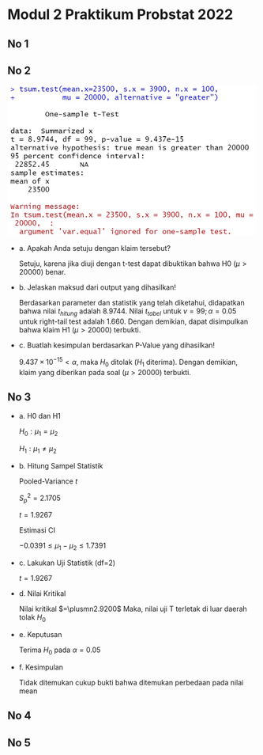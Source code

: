 # Modul 2 Praktikum Probstat 2022

## No 1

## No 2

![Output Script Nomor 2](img/2.jpg)

- a. Apakah Anda setuju dengan klaim tersebut?

   Setuju, karena jika diuji dengan t-test dapat dibuktikan bahwa H0 ($\mu > 20000$) benar.

- b. Jelaskan maksud dari output yang dihasilkan!

   Berdasarkan parameter dan statistik yang telah diketahui, didapatkan bahwa nilai $t_{hitung}$ adalah $8.9744$. Nilai $t_{tabel}$ untuk $v=99; \alpha=0.05$ untuk right-tail test adalah $1.660$. Dengan demikian, dapat disimpulkan bahwa klaim H1 ($\mu > 20000$) terbukti.

- c. Buatlah kesimpulan berdasarkan P-Value yang dihasilkan!

   $9.437\times 10^{-15} < \alpha$, maka $H_0$ ditolak ($H_1$ diterima). Dengan demikian, klaim yang diberikan pada soal ($\mu>20000$) terbukti.

## No 3

- a. H0 dan H1
  
  $H_0: \mu_1=\mu_2$

  $H_1: \mu_1\neq\mu_2$

- b. Hitung Sampel Statistik
  
  Pooled-Variance $t$

  $S_p^2=2.1705$

  $t=1.9267$

  Estimasi CI

  $-0.0391 \leq \mu_1-\mu_2 \leq 1.7391$

- c. Lakukan Uji Statistik (df=2)

  $t=1.9267$

- d. Nilai Kritikal
  
  Nilai kritikal $=\plusmn2.9200$
  Maka, nilai uji T terletak di luar daerah tolak $H_0$

- e. Keputusan

  Terima $H_0$ pada $\alpha=0.05$
  
- f. Kesimpulan
  
  Tidak ditemukan cukup bukti bahwa ditemukan
  perbedaan pada nilai mean

## No 4



## No 5
